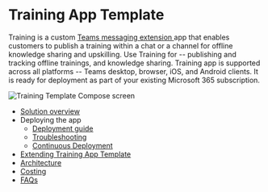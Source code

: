 # Training App Template

Training is a custom [Teams messaging
extension ](https://docs.microsoft.com/en-us/microsoftteams/platform/messaging-extensions/what-are-messaging-extensions)app
that enables customers to publish a training within a chat or a channel
for offline knowledge sharing and upskilling. Use Training for --
publishing and tracking offline trainings, and knowledge sharing.
Training app is supported across all platforms -- Teams desktop,
browser, iOS, and Android clients. It is ready for deployment as part of
your existing Microsoft 365 subscription.

![Training Template Compose screen](./images/TrainingTemplateCompose.gif)
* [Solution overview](Solution-overview)
* Deploying the app
    * [Deployment guide](Deployment-guide)
    * [Troubleshooting](Troubleshooting)
    * [Continuous Deployment](Continuous-deployment)
* [Extending Training App Template](Taking-it-further)
* [Architecture](Solution-overview)
* [Costing](Costing)
* [FAQs](Frequently-asked-questions)